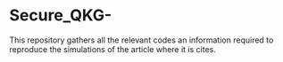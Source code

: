 # Secure_QKG-
This repository gathers all the relevant codes an information required to reproduce the simulations of the article where it is cites.

